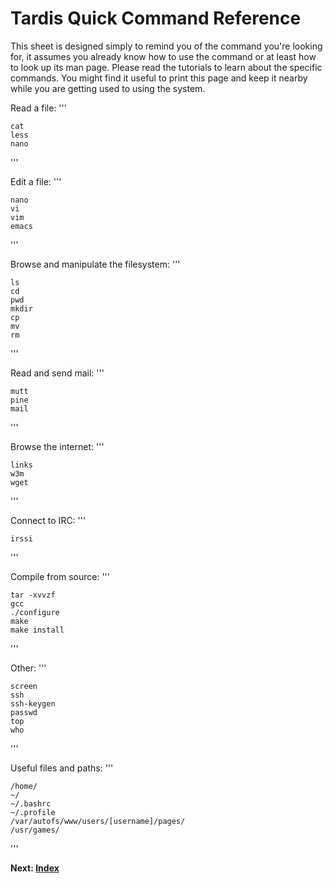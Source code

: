 # Tardis Quick Command Reference

This sheet is designed simply to remind you of the command you're
looking for, it assumes you already know how to use the command or at
least how to look up its man page. Please read the tutorials to learn
about the specific commands. You might find it useful to print this page
and keep it nearby while you are getting used to using the system.

Read a file: '''

    cat
    less
    nano

'''

Edit a file: '''

    nano
    vi
    vim
    emacs

'''

Browse and manipulate the filesystem: '''

    ls
    cd
    pwd
    mkdir
    cp
    mv
    rm

'''

Read and send mail: '''

    mutt
    pine
    mail

'''

Browse the internet: '''

    links
    w3m
    wget

'''

Connect to IRC: '''

    irssi

'''

Compile from source: '''

    tar -xvvzf
    gcc
    ./configure
    make
    make install

'''

Other: '''

    screen
    ssh
    ssh-keygen
    passwd
    top
    who

'''

Useful files and paths: '''

    /home/
    ~/
    ~/.bashrc
    ~/.profile
    /var/autofs/www/users/[username]/pages/
    /usr/games/

'''

**Next: [Index](Tardis_Beginner_Tutorials "wikilink")**